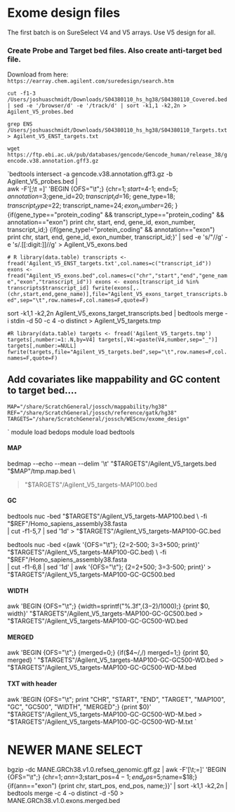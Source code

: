 # Exome design files

The first batch is on SureSelect V4 and V5 arrays. Use V5 design for all.

### Create Probe and Target bed files. Also create anti-target bed file.
Download from here: `https://earray.chem.agilent.com/suredesign/search.htm`

`cut -f1-3 /Users/joshuaschmidt/Downloads/S04380110_hs_hg38/S04380110_Covered.bed | sed -e '/browser/d' -e '/track/d' | sort -k1,1 -k2,2n > Agilent_V5_probes.bed`

`grep ENS /Users/joshuaschmidt/Downloads/S04380110_hs_hg38/S04380110_Targets.txt > Agilent_V5_ENST_targets.txt`

`wget https://ftp.ebi.ac.uk/pub/databases/gencode/Gencode_human/release_38/gencode.v38.annotation.gff3.gz`

`bedtools intersect -a gencode.v38.annotation.gff3.gz -b Agilent_V5_probes.bed |\
awk -F'[;\t =]' 'BEGIN {OFS="\t";} {chr=$1; start=$4-1; end=$5; annotation=$3;gene_id=$20; transcript_id=$16; gene_type=$18; transcript_type=$22; transcript_name=$24;exon_number=$26; } {if(gene_type=="protein_coding" && transcript_type=="protein_coding" && annotation=="exon") print chr, start, end, gene_id, exon_number, transcript_id;} {if(gene_type!="protein_coding" && annotation=="exon") print chr, start, end, gene_id, exon_number, transcript_id;}' | sed -e 's/"//g' -e 's/\.[[:digit:]]//g' >  Agilent_V5_exons.bed


`# R
library(data.table)
transcripts <- fread('Agilent_V5_ENST_targets.txt',col.names=c("transcript_id"))
exons <- fread("Agilent_V5_exons.bed",col.names=c("chr","start","end","gene_name","exon","transcript_id"))
exons <- exons[transcript_id %in% transcripts$transcript_id]
fwrite(exons[,.(chr,start,end,gene_name)],file="Agilent_V5_exons_target_transcripts.bed",sep="\t",row.names=F,col.names=F,quote=F)
`

sort -k1,1 -k2,2n Agilent_V5_exons_target_transcripts.bed | bedtools merge -i stdin -d 50 -c 4 -o distinct > Agilent_V5_targets.tmp

`#R
library(data.table)
targets <- fread('Agilent_V5_targets.tmp')
targets[,number:=1:.N,by=V4]
targets[,V4:=paste(V4,number,sep="_")]
targets[,number:=NULL]
fwrite(targets,file="Agilent_V5_targets.bed",sep="\t",row.names=F,col.names=F,quote=F)
`

## Add covariates like mappability and GC content to target bed....
`MAP="/share/ScratchGeneral/jossch/mappability/hg38"`
`REF="/share/ScratchGeneral/jossch/reference/gatk/hg38"`
`TARGETS="/share/ScratchGeneral/jossch/WEScnv/exome_design"`

`
module load bedops
module load bedtools
#### MAP
bedmap --echo --mean --delim '\t' "$TARGETS"/Agilent_V5_targets.bed "$MAP"/tmp.map.bed \
> "$TARGETS"/Agilent_V5_targets-MAP100.bed

#### GC

bedtools nuc -bed "$TARGETS"/Agilent_V5_targets-MAP100.bed \
-fi "$REF"/Homo_sapiens_assembly38.fasta \
| cut -f1-5,7 | sed '1d' >  "$TARGETS"/Agilent_V5_targets-MAP100-GC.bed

bedtools nuc -bed <(awk '{OFS="\t"}; {$2=$2-500; $3=$3+500; print}' "$TARGETS"/Agilent_V5_targets-MAP100-GC.bed) \
-fi "$REF"/Homo_sapiens_assembly38.fasta \
| cut -f1-6,8 | sed '1d' | awk '{OFS="\t"}; {$2=$2+500; $3=$3-500; print}' >  "$TARGETS"/Agilent_V5_targets-MAP100-GC-GC500.bed

#### WIDTH

awk 'BEGIN {OFS="\t";} {width=sprintf("%.3f",($3-$2)/1000);} {print $0, width}' "$TARGETS"/Agilent_V5_targets-MAP100-GC-GC500.bed > "$TARGETS"/Agilent_V5_targets-MAP100-GC-GC500-WD.bed

#### MERGED
awk 'BEGIN {OFS="\t";} {merged=0;} {if($4~/,/) merged=1;} {print $0, merged} ' "$TARGETS"/Agilent_V5_targets-MAP100-GC-GC500-WD.bed > "$TARGETS"/Agilent_V5_targets-MAP100-GC-GC500-WD-M.bed

#### TXT with header

awk 'BEGIN {OFS="\t"; print "CHR", "START", "END", "TARGET", "MAP100", "GC", "GC500", "WIDTH", "MERGED";} {print $0}' "$TARGETS"/Agilent_V5_targets-MAP100-GC-GC500-WD-M.bed > "$TARGETS"/Agilent_V5_targets-MAP100-GC-GC500-WD-M.txt
`



# NEWER MANE SELECT
bgzip -dc MANE.GRCh38.v1.0.refseq_genomic.gff.gz | awk -F'[\t;=]' 'BEGIN {OFS="\t";} {chr=$1;ann=$3;start_pos=$4-1;end_pos=$5;name=$18;} {if(ann=="exon") {print chr, start_pos, end_pos, name;}}' | sort -k1,1 -k2,2n | bedtools merge -c 4 -o distinct -d -50 > MANE.GRCh38.v1.0.exons.merged.bed
